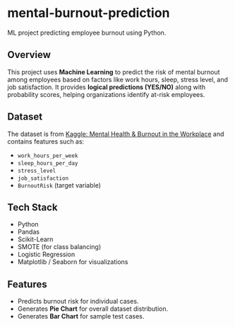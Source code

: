 # mental-burnout-prediction
ML project predicting employee burnout using Python.

## Overview
This project uses **Machine Learning** to predict the risk of mental burnout among employees based on factors like work hours, sleep, stress level, and job satisfaction. It provides **logical predictions (YES/NO)** along with probability scores, helping organizations identify at-risk employees.

## Dataset
The dataset is from [Kaggle: Mental Health & Burnout in the Workplace](https://www.kaggle.com/datasets) and contains features such as:
- `work_hours_per_week`
- `sleep_hours_per_day`
- `stress_level`
- `job_satisfaction`
- `BurnoutRisk` (target variable)

## Tech Stack
- Python
- Pandas
- Scikit-Learn
- SMOTE (for class balancing)
- Logistic Regression
- Matplotlib / Seaborn for visualizations

## Features
- Predicts burnout risk for individual cases.
- Generates **Pie Chart** for overall dataset distribution.
- Generates **Bar Chart** for sample test cases.

